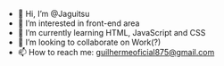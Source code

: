 - 👋 Hi, I’m @Jaguitsu
- 👀 I’m interested in front-end area
- 🌱 I’m currently learning HTML, JavaScript and CSS
- 💞️ I’m looking to collaborate on Work(?)
- 📫 How to reach me: guilhermeoficial875@gmail.com

<!---
Jaguitsu/Jaguitsu is a ✨ special ✨ repository because its `README.md` (this file) appears on your GitHub profile.
You can click the Preview link to take a look at your changes.
--->
